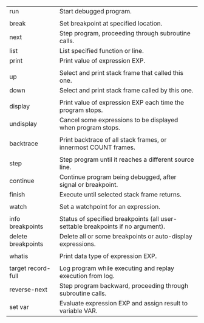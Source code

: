 <table>
   <tbody>
      <tr>
         <td>run</td>
         <td>Start debugged program.</td>
      </tr>
      <tr><td></td></tr>
      <tr>
         <td>break</td>
         <td>Set breakpoint at specified location.</td>
      </tr>
      <tr>
         <td>next</td>
         <td>Step program, proceeding through subroutine calls.</td>
      </tr>
      <tr>
         <td>list</td>
         <td>List specified function or line.</td>
      </tr>
      <tr>
         <td>print</td>
         <td>Print value of expression EXP.</td>
      </tr>
      <tr><td></td></tr>
      <tr>
         <td>up</td>
         <td>Select and print stack frame that called this one.</td>
      </tr>
      <tr>
         <td>down</td>
         <td>Select and print stack frame called by this one.</td>
      </tr>
      <tr><td></td></tr>
      <tr>
         <td>display</td>
         <td>Print value of expression EXP each time the program stops.</td>
      </tr>
      <tr>
         <td>undisplay</td>
         <td>Cancel some expressions to be displayed when program stops.</td>
      </tr>
      <tr><td></td></tr>
      <tr>
         <td>backtrace</td>
         <td>Print backtrace of all stack frames, or innermost COUNT frames.</td>
      </tr>
      <tr><td></td></tr>
      <tr>
         <td>step</td>
         <td>Step program until it reaches a different source line.</td>
      </tr>
      <tr>
         <td>continue</td>
         <td>Continue program being debugged, after signal or breakpoint.</td>
      </tr>
      <tr>
         <td>finish</td>
         <td>Execute until selected stack frame returns.</td>
      </tr>
      <tr><td></td></tr>
      <tr>
         <td>watch</td>
         <td>Set a watchpoint for an expression.</td>
      </tr>
      <tr><td></td></tr>
      <tr>
         <td>info breakpoints</td>
         <td>Status of specified breakpoints (all user-settable breakpoints if no argument).</td>
      </tr>
      <tr>
         <td>delete breakpoints</td>
         <td>Delete all or some breakpoints or auto-display expressions.</td>
      </tr>
      <tr><td></td></tr>
      <tr>
         <td>whatis</td>
         <td>Print data type of expression EXP.</td>
      </tr>
      <tr><td></td></tr>
      <tr>
         <td>target record-full</td>
         <td>Log program while executing and replay execution from log.</td>
      </tr>
      <tr>
         <td>reverse-next</td>
         <td>Step program backward, proceeding through subroutine calls.</td>
      </tr>
      <tr>
         <td>set var</td>
         <td>Evaluate expression EXP and assign result to variable VAR.</td>
      </tr>
   </tbody>
</table>
